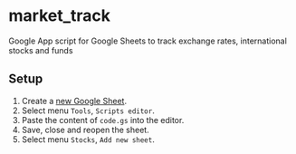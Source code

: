 # market_track

Google App script for Google Sheets to track exchange rates, international stocks and funds

## Setup

1. Create a [new Google Sheet](https://docs.google.com/spreadsheets/create).
2. Select menu `Tools`, `Scripts editor`.
3. Paste the content of `code.gs` into the editor.
4. Save, close and reopen the sheet.
5. Select menu `Stocks`, `Add new sheet`.
